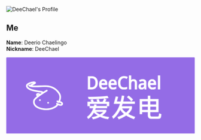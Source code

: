 ![DeeChael's Profile](https://github-readme-stats.vercel.app/api?username=DeeChael&show_icons=true&theme=radical)
## Me
**Name**: Deerio Chaelingo\
**Nickname**: DeeChael



[![DeeChael's Afdian](https://github.com/DeeChael/DeeChael/blob/master/deechael_afd.png?raw=true)](https://afdian.net/a/GedStudio)
